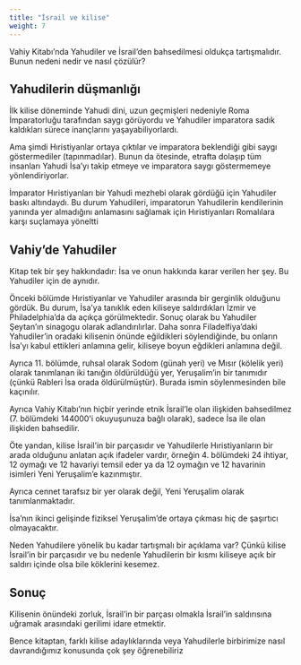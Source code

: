 ```yaml
---
title: "İsrail ve kilise"
weight: 7
---
```


Vahiy Kitabı’nda Yahudiler ve İsrail’den bahsedilmesi oldukça tartışmalıdır. Bunun nedeni nedir ve nasıl çözülür?

## Yahudilerin düşmanlığı

<a name="f583"></a>
İlk kilise döneminde Yahudi dini, uzun geçmişleri nedeniyle Roma İmparatorluğu tarafından saygı görüyordu ve Yahudiler imparatora sadık kaldıkları sürece inançlarını yaşayabiliyorlardı.

Ama şimdi Hıristiyanlar ortaya çıktılar ve imparatora beklendiği gibi saygı göstermediler (tapınmadılar). Bunun da ötesinde, etrafta dolaşıp tüm insanları Yahudi İsa’yı takip etmeye ve imparatora saygı göstermemeye yönlendiriyorlar.

İmparator Hıristiyanları bir Yahudi mezhebi olarak gördüğü için Yahudiler baskı altındaydı. Bu durum Yahudileri, imparatorun Yahudilerin kendilerinin yanında yer almadığını anlamasını sağlamak için Hıristiyanları Romalılara karşı suçlamaya yöneltti

## Vahiy’de Yahudiler

<a name="7cd5"></a>
Kitap tek bir şey hakkındadır: İsa ve onun hakkında karar verilen her şey. Bu Yahudiler için de aynıdır.

Önceki bölümde Hıristiyanlar ve Yahudiler arasında bir gerginlik olduğunu gördük. Bu durum, İsa’ya tanıklık eden kiliseye saldırdıkları İzmir ve Philadelphia’da da açıkça görülmektedir. Sonuç olarak bu Yahudiler Şeytan’ın sinagogu olarak adlandırılırlar. Daha sonra Filadelfiya’daki Yahudiler’in oradaki kilisenin önünde eğildikleri söylendiğinde, bu onların İsa’yı kabul ettikleri anlamına gelir, kiliseye boyun eğdikleri anlamına değil.

Ayrıca 11. bölümde, ruhsal olarak Sodom (günah yeri) ve Mısır (kölelik yeri) olarak tanımlanan iki tanığın öldürüldüğü yer, Yeruşalim’in bir tanımıdır (çünkü Rableri İsa orada öldürülmüştür). Burada ismin söylenmesinden bile kaçınılır.

Ayrıca Vahiy Kitabı’nın hiçbir yerinde etnik İsrail’le olan ilişkiden bahsedilmez (7. bölümdeki 144000'i okuyuşunuza bağlı olarak), sadece İsa ile olan ilişkiden bahsedilir.

Öte yandan, kilise İsrail’in bir parçasıdır ve Yahudilerle Hıristiyanların bir arada olduğunu anlatan açık ifadeler vardır, örneğin 4. bölümdeki 24 ihtiyar, 12 oymağı ve 12 havariyi temsil eder ya da 12 oymağın ve 12 havarinin isimleri Yeni Yeruşalim’e kazınmıştır.

Ayrıca cennet tarafsız bir yer olarak değil, Yeni Yeruşalim olarak tanımlanmaktadır.

İsa’nın ikinci gelişinde fiziksel Yeruşalim’de ortaya çıkması hiç de şaşırtıcı olmayacaktır.

Neden Yahudilere yönelik bu kadar tartışmalı bir açıklama var? Çünkü kilise İsrail’in bir parçasıdır ve bu nedenle Yahudilerin bir kısmı kiliseye açık bir saldırı içinde olsa bile köklerini kesemez.

## Sonuç

<a name="a396"></a>
Kilisenin önündeki zorluk, İsrail’in bir parçası olmakla İsrail’in saldırısına uğramak arasındaki gerilimi idare etmektir.

Bence kitaptan, farklı kilise adaylıklarında veya Yahudilerle birbirimize nasıl davrandığımız konusunda çok şey öğrenebiliriz

